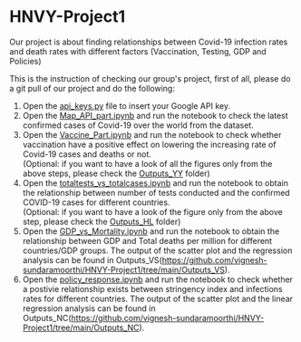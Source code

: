 # HNVY-Project1

Our project is about finding relationships between Covid-19 infection rates and death rates with different factors (Vaccination, Testing, GDP and Policies)

This is the instruction of checking our group's project, first of all, please do a git pull of our project and do the following:

1. Open the [api_keys.py](https://github.com/vignesh-sundaramoorthi/HNVY-Project1/blob/main/api_keys.py) file to insert your Google API key.
2. Open the [Map_API_part.ipynb](https://github.com/vignesh-sundaramoorthi/HNVY-Project1/blob/main/Map_API_part.ipynb) and run the notebook to check the latest confirmed cases of Covid-19 over the world from the dataset.
3. Open the [Vaccine_Part.ipynb](https://github.com/vignesh-sundaramoorthi/HNVY-Project1/blob/main/Vaccine_Part.ipynb) and run the notebook to check whether vaccination have a positive effect on lowering the increasing rate    of Covid-19 cases and deaths or not.  
   (Optional: if you want to have a look of all the figures only from the above steps, please check the [Outputs_YY](https://github.com/vignesh-sundaramoorthi/HNVY-Project1/tree/main/Outputs_YY) folder)
4. Open the [totaltests_vs_totalcases.ipynb](https://github.com/vignesh-sundaramoorthi/HNVY-Project1/blob/main/totaltests_vs_totalcases.ipynb) and run the notebook to obtain the relationship between number of tests conducted and the      confirmed COVID-19 cases for different countries.  
   (Optional: if you want to have a look of the figure only from the above step, please check the [Outputs_HL](https://github.com/vignesh-sundaramoorthi/HNVY-Project1/tree/main/Outputs_HL) folder)
5. Open the [GDP_vs_Mortality.ipynb](https://github.com/vignesh-sundaramoorthi/HNVY-Project1/blob/main/GDP_vs_Mortality.ipynb) and run the notebook to obtain the relationship between GDP and Total deaths per million for different countries/GDP groups. The output of the scatter plot and the regression analysis can be found in Outputs_VS(https://github.com/vignesh-sundaramoorthi/HNVY-Project1/tree/main/Outputs_VS).
6. Open the [policy_response.ipynb](https://github.com/vignesh-sundaramoorthi/HNVY-Project1/blob/main/policy_responses.ipynb) and run the notebook to check whether a postivie relationship exists between stringency index and infections rates for different countries. The output of the scatter plot and the linear regression analysis can be found in Outputs_NC(https://github.com/vignesh-sundaramoorthi/HNVY-Project1/tree/main/Outputs_NC).
